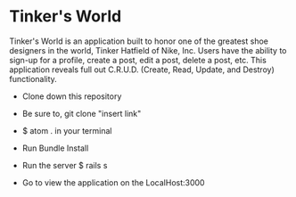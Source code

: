 # Tinker's World

Tinker's World is an application built to honor one of the greatest shoe designers in the world, Tinker Hatfield of Nike, Inc. Users have the ability to sign-up for a profile, create a post, edit a post, delete a post, etc. This application reveals full out C.R.U.D. (Create, Read, Update, and Destroy) functionality.

* Clone down this repository

* Be sure to, git clone "insert link"

* $ atom . in your terminal

* Run Bundle Install

* Run the server $ rails s

* Go to view the application on the LocalHost:3000
